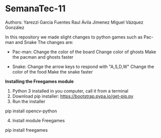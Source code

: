 # SemanaTec-11

Authors:  Yarezzi García Fuentes
          Raul Ávila Jimenez
          Miguel Vázquez González
         
         
In this repository we made slight changes to python games such as Pac-man and Snake
The changes are:
- Pac-man: Change the color of the board 
	   Change color of ghosts
	   Make the pacman and ghosts faster

- Snake: Change the arrow keys to respond with "A,S,D,W"
	 Change the color of the food
	 Make the snake faster


**Installing the Freegames module** 

1. Python 3 installed in you computer, call it from a terminal
2. Download pip installer:  https://bootstrap.pypa.io/get-pip.py
3. Run the installer

pip install opencv-python

4. Install module Freegames

pip install freegames
 
